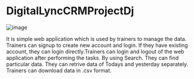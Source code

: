 # DigitalLyncCRMProjectDj
![image](https://github.com/user-attachments/assets/873eb261-f4f8-402e-82d9-2c71aa25ad54)


It is simple web application which is used by trainers to manage the data. Trainers can signup to create new account and login. If they have existing account, they can login directly.Trainers can login and logout of the web application after performing the tasks. By using Search. They can find particular data. They can retrive data of Todays and yesterday separately. Trainers can download data in .csv format.

